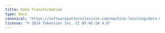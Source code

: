```yaml
---
title: Data Transformation
type: docs
canonical: "https://softwarepatternslexicon.com/machine-learning/data-management-patterns/data-transformation"
license: "© 2024 Tokenizer Inc. CC BY-NC-SA 4.0"
---
```

